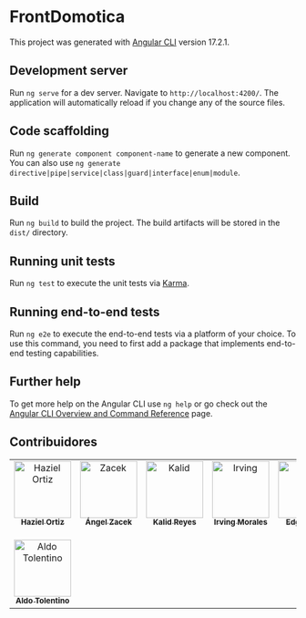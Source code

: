 # FrontDomotica

This project was generated with [Angular CLI](https://github.com/angular/angular-cli) version 17.2.1.

## Development server

Run `ng serve` for a dev server. Navigate to `http://localhost:4200/`. The application will automatically reload if you change any of the source files.

## Code scaffolding

Run `ng generate component component-name` to generate a new component. You can also use `ng generate directive|pipe|service|class|guard|interface|enum|module`.

## Build

Run `ng build` to build the project. The build artifacts will be stored in the `dist/` directory.

## Running unit tests

Run `ng test` to execute the unit tests via [Karma](https://karma-runner.github.io).

## Running end-to-end tests

Run `ng e2e` to execute the end-to-end tests via a platform of your choice. To use this command, you need to first add a package that implements end-to-end testing capabilities.

## Further help

To get more help on the Angular CLI use `ng help` or go check out the [Angular CLI Overview and Command Reference](https://angular.io/cli) page.

## Contribuidores

<table>
  <tbody>
    <tr>
      <td align="center" valign="top" width="14.28%"><a href="https://github.com/Yayo22124"><img src="https://avatars.githubusercontent.com/Yayo22124" width="100px;" alt="Haziel Ortiz"/><br /><sub><b>Haziel Ortiz</b></sub></a><br /></td>
      <td align="center" valign="top" width="14.28%"><a href="https://github.com/Zac-ek"><img src="https://avatars.githubusercontent.com/Zac-ek" width="100px;" alt="Zacek"/><br /><sub><b>Ángel Zacek</b></sub></a><br /></td>
      <td align="center" valign="top" width="14.28%"><a href="https://github.com/KalidRs"><img src="https://avatars.githubusercontent.com/KalidRs" width="100px;" alt="Kalid"/><br /><sub><b>Kalid Reyes</b></sub></a><br /></td>
      <td align="center" valign="top" width="14.28%"><a href="https://github.com/IrvingMordo"><img src="https://avatars.githubusercontent.com/IrvingMordo" width="100px;" alt="Irving"/><br /><sub><b>Irving Morales</b></sub></a><br /></td>
      <td align="center" valign="top" width="14.28%"><a href="https://github.com/Ederdal"><img src="https://avatars.githubusercontent.com/Ederdal" width="100px;" alt="Edgar"/><br /><sub><b>Edgar Cruz</b></sub></a><br /></td>
      <td align="center" valign="top" width="14.28%"><a href="https://github.com/MendezPro"><img src="https://avatars.githubusercontent.com/MendezPro" width="100px;" alt="Orlando Méndez"/><br /><sub><b>Orlando Méndez</b></sub></a><br /></td>
      <td align="center" valign="top" width="14.28%"><a href="https://github.com/Ali-2121"><img src="https://avatars.githubusercontent.com/Ali-2121" width="100px;" alt="Alina Bonilla"/><br /><sub><b>Alina Bonilla</b></sub></a><br /></td>
    </tr>
    <tr>
      <td align="center" valign="top" width="14.28%"><a href="https://github.com/Aldotd12"><img src="https://avatars.githubusercontent.com/Aldotd12" width="100px;" alt="Aldo Tolentino"/><br /><sub><b>Aldo Tolentino</b></sub></a><br /></td>
    </tr>
  </tbody>
</table>
